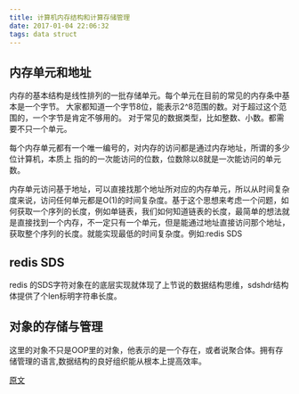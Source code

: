 ```yaml
---
title: 计算机内存结构和计算存储管理
date: 2017-01-04 22:06:32
tags: data struct
---
```

## 内存单元和地址
<!-- more -->
内存的基本结构是线性排列的一批存储单元。每个单元在目前的常见的内存条中基本是一个字节。
大家都知道一个字节8位，能表示2^8范围的数。对于超过这个范围的，一个字节是肯定不够用的。
对于常见的数据类型，比如整数、小数。都需要不只一个单元。

每个内存单元都有一个唯一编号的，对内存的访问都是通过内存地址，所谓的多少位计算机，本质上
指的的一次能访问的位数，位数除以8就是一次能访问的单元数。

内存单元访问基于地址，可以直接找那个地址所对应的内存单元，所以从时间复杂度来说，访问任何单元都是O(1)的时间复杂度。基于这个思想来考虑一个问题，如何获取一个序列的长度，例如单链表，我们如何知道链表的长度，最简单的想法就是直接找到一个内存，不一定只有一个单元，但是能通过地址直接访问那个地址，获取整个序列的长度。就能实现最低的时间复杂度。例如:redis SDS

## redis SDS
redis 的SDS字符对象在的底层实现就体现了上节说的数据结构思维，sdshdr结构体提供了个len标明字符串长度。

## 对象的存储与管理
这里的对象不只是OOP里的对象，他表示的是一个存在，或者说聚合体。拥有存储管理的语言,数据结构的良好组织能从根本上提高效率。


[原文](http://pyclear.me/2017/01/04/%E8%AE%A1%E7%AE%97%E6%9C%BA%E5%86%85%E5%AD%98%E7%BB%93%E6%9E%84%E5%92%8C%E8%AE%A1%E7%AE%97%E5%AD%98%E5%82%A8%E7%AE%A1%E7%90%86/)



